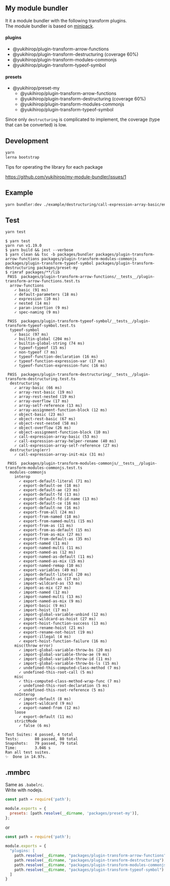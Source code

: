 ## My module bundler

It it a module bundler with the following transform plugins.  
The module bundler is based on [minipack](https://github.com/ronami/minipack).

#### plugins

- @yukihirop/plugin-transform-arrow-functions
- @yukihirop/plugin-transform-destructuring (coverage 60%)
- @yukihirop/plugin-transform-modules-commonjs
- @yukihirop/plugin-transform-typeof-symbol

#### presets

- @yukihirop/preset-my
  - @yukihirop/plugin-transform-arrow-functions
  - @yukihirop/plugin-transform-destructuring (coverage 60%)
  - @yukihirop/plugin-transform-modules-commonjs
  - @yukihirop/plugin-transform-typeof-symbol

Since only `destructuring` is complicated to implement, the coverage (type that can be converted) is low.

## Development

```bash
yarn
lerna bootstrap
```

Tips for operating the library for each package

https://github.com/yukihirop/my-module-bundler/issues/1

## Example

```bash
yarn bundler:dev ./example/destructuring/call-expression-array-basic/entry.js ./dist/destructuring/call-expression-array-basic.js
```

## Test

```bash
yarn test
```

```
$ yarn test
yarn run v1.19.0
$ yarn build && jest --verbose
$ yarn clean && tsc -b packages/bundler packages/plugin-transform-arrow-functions packages/plugin-transform-modules-commonjs packages/plugin-transform-typeof-symbol packages/plugin-transform-destructuring packages/preset-my
$ rimraf packages/**/lib
 PASS  packages/plugin-transform-arrow-functions/__tests__/plugin-transform-arrow-functions.test.ts
  arrow-functions
    ✓ basic (91 ms)
    ✓ default-parameters (18 ms)
    ✓ expression (10 ms)
    ✓ nested (14 ms)
    ✓ paran-insertion (9 ms)
    ✓ spec-naming (9 ms)

 PASS  packages/plugin-transform-typeof-symbol/__tests__/plugin-transform-typeof-symbol.test.ts
  typeof-symbol
    ✓ basic (97 ms)
    ✓ builtin-global (204 ms)
    ✓ builtin-global-string (74 ms)
    ✓ typeof-typeof (15 ms)
    ✓ non-typeof (7 ms)
    ✓ typeof-function-declaration (16 ms)
    ✓ typeof-function-expression-var (17 ms)
    ✓ typeof-function-expression-func (16 ms)

 PASS  packages/plugin-transform-destructuring/__tests__/plugin-transform-destructuring.test.ts
  destructuring
    ✓ array-basic (66 ms)
    ✓ array-rest-basic (19 ms)
    ✓ array-rest-nested (19 ms)
    ✓ array-overflow (17 ms)
    ✓ array-self-reference (13 ms)
    ✓ array-assignment-function-block (12 ms)
    ✓ object-basic (23 ms)
    ✓ object-rest-basic (67 ms)
    ✓ object-rest-nested (58 ms)
    ✓ object-overflow (26 ms)
    ✓ object-assignment-function-block (10 ms)
    ✓ call-expression-array-basic (53 ms)
    ✓ call-expression-array-helper-rename (40 ms)
    ✓ call-expression-array-self-reference (27 ms)
  destructuring(err)
    ✓ call-expression-array-init-mix (31 ms)

 PASS  packages/plugin-transform-modules-commonjs/__tests__/plugin-transform-modules-commonjs.test.ts
  modules-commonjs
    interop
      ✓ export-default-literal (71 ms)
      ✓ export-default-oe (18 ms)
      ✓ export-default-ae (23 ms)
      ✓ export-default-fd (13 ms)
      ✓ export-default-fd-id-name (13 ms)
      ✓ export-default-ce (16 ms)
      ✓ export-default-ne (16 ms)
      ✓ export-from-all (24 ms)
      ✓ export-from-named (18 ms)
      ✓ export-from-named-multi (15 ms)
      ✓ export-from-as (11 ms)
      ✓ export-from-as-default (15 ms)
      ✓ export-from-as-mix (27 ms)
      ✓ export-from-default-as (35 ms)
      ✓ export-named (11 ms)
      ✓ export-named-multi (11 ms)
      ✓ export-named-as (12 ms)
      ✓ export-named-as-default (11 ms)
      ✓ export-named-as-mix (15 ms)
      ✓ export-named-remap (10 ms)
      ✓ export-variables (49 ms)
      ✓ import-default-literal (20 ms)
      ✓ import-default-as (17 ms)
      ✓ import-wildcard-as (53 ms)
      ✓ import-as-mix (27 ms)
      ✓ import-named (12 ms)
      ✓ import-named-multi (13 ms)
      ✓ import-named-as-mix (9 ms)
      ✓ import-basic (9 ms)
      ✓ import-hoist (17 ms)
      ✓ import-global-variable-unbind (12 ms)
      ✓ import-wildcard-as-hoist (27 ms)
      ✓ export-hoist-function-success (13 ms)
      ✓ export-rename-hoist (21 ms)
      ✓ export-rename-not-hoist (19 ms)
      ✓ export-illegal (4 ms)
      ✓ export-hoist-function-failure (16 ms)
    misc(throw error)
      ✓ import-global-variable-throw-bs (20 ms)
      ✓ import-global-variable-throw-ae (9 ms)
      ✓ import-global-variable-throw-id (11 ms)
      ✓ import-global-variable-throw-bs-ls (15 ms)
      ✓ undefined-this-computed-class-method (7 ms)
      ✓ undefined-this-root-call (5 ms)
    misc
      ✓ this-computed-class-method-wrap-func (7 ms)
      ✓ undefined-this-root-declaration (5 ms)
      ✓ undefined-this-root-reference (5 ms)
    noInterop
      ✓ import-default (8 ms)
      ✓ import-wildcard (9 ms)
      ✓ export-named-from (12 ms)
    loose
      ✓ export-default (11 ms)
    strictMode
      ✓ false (6 ms)

Test Suites: 4 passed, 4 total
Tests:       80 passed, 80 total
Snapshots:   79 passed, 79 total
Time:        3.046 s
Ran all test suites.
✨  Done in 14.97s.
```

## .mmbrc

Same as `.babelrc`.  
Write with nodejs.

```js
const path = require('path');

module.exports = {
  presets: [path.resolve(__dirname, 'packages/preset-my')],
};
```

or

```js
const path = require('path');

module.exports = {
  "plugins: [
    path.resolve(__dirname, "packages/plugin-transform-arrow-functions"),
    path.resolve(__dirname, "packages/plugin-transform-destructuring"),
    path.resolve(__dirname, "packages/plugin-transform-modules-commonjs"),
    path.resolve(__dirname, "packages/plugin-transform-typeof-symbol")
  ]
}
```
